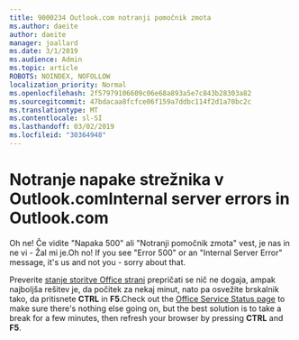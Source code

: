 ```yaml
---
title: 9000234 Outlook.com notranji pomočnik zmota
ms.author: daeite
author: daeite
manager: joallard
ms.date: 3/1/2019
ms.audience: Admin
ms.topic: article
ROBOTS: NOINDEX, NOFOLLOW
localization_priority: Normal
ms.openlocfilehash: 2f57979106609c06e68a893a5e7c843b28303a82
ms.sourcegitcommit: 47bdacaa8fcfce06f159a7ddbc114f2d1a70bc2c
ms.translationtype: MT
ms.contentlocale: sl-SI
ms.lasthandoff: 03/02/2019
ms.locfileid: "30364948"
---
```

# <a name="internal-server-errors-in-outlookcom"></a><span data-ttu-id="911ae-102">Notranje napake strežnika v Outlook.com</span><span class="sxs-lookup"><span data-stu-id="911ae-102">Internal server errors in Outlook.com</span></span>

<span data-ttu-id="911ae-p101">Oh ne! Če vidite "Napaka 500" ali "Notranji pomočnik zmota" vest, je nas in ne vi - Žal mi je.</span><span class="sxs-lookup"><span data-stu-id="911ae-p101">Oh no! If you see "Error 500" or an "Internal Server Error" message, it's us and not you - sorry about that.</span></span>

<span data-ttu-id="911ae-105">Preverite [stanje storitve Office strani](https://portal.office.com/servicestatus) prepričati se nič ne dogaja, ampak najboljša rešitev je, da počitek za nekaj minut, nato pa osvežite brskalnik tako, da pritisnete **CTRL** in **F5**.</span><span class="sxs-lookup"><span data-stu-id="911ae-105">Check out the [Office Service Status page](https://portal.office.com/servicestatus) to make sure there's nothing else going on, but the best solution is to take a break for a few minutes, then refresh your browser by pressing **CTRL** and **F5**.</span></span>